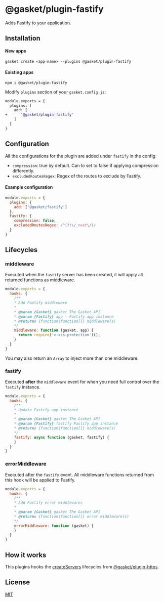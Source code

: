 # @gasket/plugin-fastify

Adds Fastify to your application.

## Installation

#### New apps

```
gasket create <app-name> --plugins @gasket/plugin-fastify
```

#### Existing apps

```
npm i @gasket/plugin-fastify
```

Modify `plugins` section of your `gasket.config.js`:

```diff
module.exports = {
  plugins: [
    add: [
+      '@gasket/plugin-fastify'
    ]
  ]
}
```

## Configuration

All the configurations for the plugin are added under `fastify` in the config:

- `compression`: true by default. Can to set to false if applying compression
  differently.
- `excludedRoutesRegex`: Regex of the routes to exclude by Fastify.

#### Example configuration

```js
module.exports = {
  plugins: {
    add: ['@gasket/fastify']
  },
  fastify: {
    compression: false,
    excludedRoutesRegex: /^(?!\/_next\/)/
  }
}
```

## Lifecycles

### middleware

Executed when the `fastify` server has been created, it will apply all returned
functions as middleware.

```js
module.exports = {
  hooks: {
    /**
    * Add Fastify middleware
    *
    * @param {Gasket} gasket The Gasket API
    * @param {Fastify} app - Fastify app instance
    * @returns {function|function[]} middleware(s)
    */
    middleware: function (gasket, app) {
      return require('x-xss-protection')();
    }
  }
}
```

You may also return an `Array` to inject more than one middleware.

### fastify

Executed **after** the `middleware` event for when you need full control over
the `fastify` instance.

```js
module.exports = {
  hooks: {
    /**
    * Update Fastify app instance
    *
    * @param {Gasket} gasket The Gasket API
    * @param {Fastify} fastify Fastify app instance
    * @returns {function|function[]} middleware(s)
    */
    fastify: async function (gasket, fastify) {
    }
  }
}
```

### errorMiddleware

Executed after the `fastify` event. All middleware functions returned from this
hook will be applied to Fastify.

```js
module.exports = {
  hooks: {
    /**
    * Add Fastify error middlewares
    *
    * @param {Gasket} gasket The Gasket API
    * @returns {function|function[]} error middleware(s)
    */
    errorMiddleware: function (gasket) {
    }
  }
}
```

## How it works

This plugins hooks the [createServers] lifecycles from [@gasket/plugin-https].

## License

[MIT](./LICENSE.md)

<!-- LINKS -->

[@gasket/plugin-https]:/packages/gasket-plugin-https/README.md
[createServers]:/packages/gasket-plugin-https/README.md#createservers
